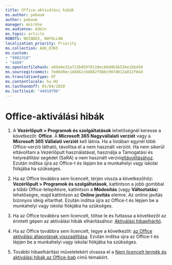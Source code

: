 ```yaml
---
title: Office-aktiválási hibák
ms.author: pebaum
author: pebaum
manager: mnirkhe
ms.audience: Admin
ms.topic: article
ROBOTS: NOINDEX, NOFOLLOW
localization_priority: Priority
ms.collection: Adm_O365
ms.custom:
- "9002310"
- "4489"
ms.openlocfilehash: e69a9e32a713b859f8110ec66d4b3b53be1bb450
ms.sourcegitcommit: 7e06d9ec1dd462cbd882f088c997d012a032f04d
ms.translationtype: HT
ms.contentlocale: hu-HU
ms.lasthandoff: 05/04/2020
ms.locfileid: "44010796"
---
```

# <a name="office-activation-errors"></a>Office-aktiválási hibák

1. A **Vezérlőpult > Programok és szolgáltatások** lehetőségnél keresse a következőt: **Office**. A **Microsoft 365 Nagyvállalati verziót** vagy a **Microsoft 365 Vállalati verziót** kell látnia. Ha a listában egynél több Office-verzió látható, távolítsa el a nem használt verziót. Ha nem sikerül eltávolítani a Vezérlőpult használatával, használja a Támogatási és helyreállítási segédet (SaRA) a nem használt verzió[eltávolításához](https://aka.ms/SARA-OfficeUninstall-Alchemy). Ezután indítsa újra az Office-t és lépjen be a munkahelyi vagy iskolai fiókjába ha szükséges.  

2. Ha az Office továbbra sem licencelt, térjen vissza a következőhöz: **Vezérlőpult > Programok és szolgáltatások**, kattintson a jobb gombbal a többi Office-telepítésre, kattintson a **Módosítás** (vagy **Változtatás**) lehetőségre, majd kattintson az **Online javítás** elemre. Az online javítás bizonyos ideig eltarthat. Ezután indítsa újra az Office-t és lépjen be a munkahelyi vagy iskolai fiókjába ha szükséges.  

3. Ha az Office továbbra sem licencelt, töltse le és futtassa a következőt az érintett gépen az aktiválási hibák elhárításához: [Aktiválási hibaelhárító](https://aka.ms/SARA-OfficeActivation-Alchemy).  

4. Ha az Office továbbra sem licencelt, tegye a következőt: [az Office aktiválási állapotának visszaállítása](https://docs.microsoft.com/office365/troubleshoot/activation/reset-office-365-proplus-activation-state). Ezután indítsa újra az Office-t és lépjen be a munkahelyi vagy iskolai fiókjába ha szükséges.   

5. További hibaelhárítási műveletekért olvassa el a [Nem licencelt termék és aktiválási hibák az Office-bab](https://support.office.com/article/unlicensed-product-and-activation-errors-in-office-0d23d3c0-c19c-4b2f-9845-5344fedc4380) című témakört.
